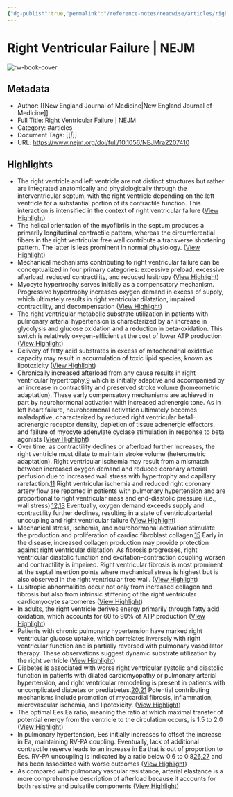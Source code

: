 ```yaml
---
{"dg-publish":true,"permalink":"/reference-notes/readwise/articles/right-ventricular-failure-nejm/"}
---
```


# Right Ventricular Failure | NEJM

![rw-book-cover](https://www.nejm.org/na101/home/literatum/publisher/mms/journals/content/nejm/2023/nejm_2023.388.issue-12/nejmra2207410/20230320/images/img_small/nejmra2207410_f1.jpeg)

## Metadata
- Author: [[New England Journal of Medicine\|New England Journal of Medicine]]
- Full Title: Right Ventricular Failure | NEJM
- Category: #articles
- Document Tags: [[*\|*]] 
- URL: https://www.nejm.org/doi/full/10.1056/NEJMra2207410

## Highlights
- The right ventricle and left ventricle are not distinct structures but rather are integrated anatomically and physiologically through the interventricular septum, with the right ventricle depending on the left ventricle for a substantial portion of its contractile function. This interaction is intensified in the context of right ventricular failure ([View Highlight](https://read.readwise.io/read/01gxbnh1fngdqmp5a4a970v5np))
- The helical orientation of the myofibrils in the septum produces a primarily longitudinal contractile pattern, whereas the circumferential fibers in the right ventricular free wall contribute a transverse shortening pattern. The latter is less prominent in normal physiology. ([View Highlight](https://read.readwise.io/read/01gxbngsqybctpptscfxkrzw4t))
- Mechanical mechanisms contributing to right ventricular failure can be conceptualized in four primary categories: excessive preload, excessive afterload, reduced contractility, and reduced lusitropy ([View Highlight](https://read.readwise.io/read/01gxbnn1km2fmjcgxm0dfh4cp0))
- Myocyte hypertrophy serves initially as a compensatory mechanism. Progressive hypertrophy increases oxygen demand in excess of supply, which ultimately results in right ventricular dilatation, impaired contractility, and decompensation ([View Highlight](https://read.readwise.io/read/01gxnc3w3k6jm3kyanfg70vez4))
- The right ventricular metabolic substrate utilization in patients with pulmonary arterial hypertension is characterized by an increase in glycolysis and glucose oxidation and a reduction in beta-oxidation. This switch is relatively oxygen-efficient at the cost of lower ATP production ([View Highlight](https://read.readwise.io/read/01gxnc67pd0qjhd42w68yn3534))
- Delivery of fatty acid substrates in excess of mitochondrial oxidative capacity may result in accumulation of toxic lipid species, known as lipotoxicity ([View Highlight](https://read.readwise.io/read/01gxnc6zs9shqvc5gz9ahbgef3))
- Chronically increased afterload from any cause results in right ventricular hypertrophy,[9](https://www.nejm.org/doi/full/10.1056/NEJMra2207410#) which is initially adaptive and accompanied by an increase in contractility and preserved stroke volume (homeometric adaptation). These early compensatory mechanisms are achieved in part by neurohormonal activation with increased adrenergic tone. As in left heart failure, neurohormonal activation ultimately becomes maladaptive, characterized by reduced right ventricular beta1-adrenergic receptor density, depletion of tissue adrenergic effectors, and failure of myocyte adenylate cyclase stimulation in response to beta agonists ([View Highlight](https://read.readwise.io/read/01gxncawqbbxnmqm9b823hrpc9))
- Over time, as contractility declines or afterload further increases, the right ventricle must dilate to maintain stroke volume (heterometric adaptation). Right ventricular ischemia may result from a mismatch between increased oxygen demand and reduced coronary arterial perfusion due to increased wall stress with hypertrophy and capillary rarefaction.[11](https://www.nejm.org/doi/full/10.1056/NEJMra2207410#) Right ventricular ischemia and reduced right coronary artery flow are reported in patients with pulmonary hypertension and are proportional to right ventricular mass and end-diastolic pressure (i.e., wall stress).[12,13](https://www.nejm.org/doi/full/10.1056/NEJMra2207410#) Eventually, oxygen demand exceeds supply and contractility further declines, resulting in a state of ventriculoarterial uncoupling and right ventricular failure ([View Highlight](https://read.readwise.io/read/01gxncc65kk2dhw7vsf6ganzwa))
- Mechanical stress, ischemia, and neurohormonal activation stimulate the production and proliferation of cardiac fibroblast collagen.[15](https://www.nejm.org/doi/full/10.1056/NEJMra2207410#) Early in the disease, increased collagen production may provide protection against right ventricular dilatation. As fibrosis progresses, right ventricular diastolic function and excitation–contraction coupling worsen and contractility is impaired. Right ventricular fibrosis is most prominent at the septal insertion points where mechanical stress is highest but is also observed in the right ventricular free wall. ([View Highlight](https://read.readwise.io/read/01gxncecaaaxyakmzfpxq5qbn3))
- Lusitropic abnormalities occur not only from increased collagen and fibrosis but also from intrinsic stiffening of the right ventricular cardiomyocyte sarcomeres ([View Highlight](https://read.readwise.io/read/01gxnceq3c03gmzjd6tvmjf9ra))
- In adults, the right ventricle derives energy primarily through fatty acid oxidation, which accounts for 60 to 90% of ATP production ([View Highlight](https://read.readwise.io/read/01gxng6yrq4k1hcbaabtntcqyg))
- Patients with chronic pulmonary hypertension have marked right ventricular glucose uptake, which correlates inversely with right ventricular function and is partially reversed with pulmonary vasodilator therapy. These observations suggest dynamic substrate utilization by the right ventricle ([View Highlight](https://read.readwise.io/read/01gxnga51278fhpmddqwz4z7qx))
- Diabetes is associated with worse right ventricular systolic and diastolic function in patients with dilated cardiomyopathy or pulmonary arterial hypertension, and right ventricular remodeling is present in patients with uncomplicated diabetes or prediabetes.[20,21](https://www.nejm.org/doi/full/10.1056/NEJMra2207410#) Potential contributing mechanisms include promotion of myocardial fibrosis, inflammation, microvascular ischemia, and lipotoxicity. ([View Highlight](https://read.readwise.io/read/01gxngc816dqjn01vp0c0hrzmt))
- The optimal Ees:Ea ratio, meaning the ratio at which maximal transfer of potential energy from the ventricle to the circulation occurs, is 1.5 to 2.0 ([View Highlight](https://read.readwise.io/read/01gxngktpmyvpd34vye8nf2j38))
- In pulmonary hypertension, Ees initially increases to offset the increase in Ea, maintaining RV-PA coupling. Eventually, lack of additional contractile reserve leads to an increase in Ea that is out of proportion to Ees. RV-PA uncoupling is indicated by a ratio below 0.6 to 0.8[26,27](https://www.nejm.org/doi/full/10.1056/NEJMra2207410#) and has been associated with worse outcomes ([View Highlight](https://read.readwise.io/read/01gxngmd3qp8xqx502tcs8b2fq))
- As compared with pulmonary vascular resistance, arterial elastance is a more comprehensive description of afterload because it accounts for both resistive and pulsatile components ([View Highlight](https://read.readwise.io/read/01gxngpvavpw1cb1wz52fnzzx3))
